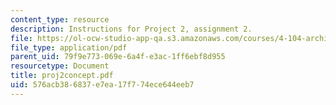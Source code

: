 ```yaml
---
content_type: resource
description: Instructions for Project 2, assignment 2.
file: https://ol-ocw-studio-app-qa.s3.amazonaws.com/courses/4-104-architectural-design-intentions-spring-2004/576acb386837e7ea17f774ece644eeb7_proj2concept.pdf
file_type: application/pdf
parent_uid: 79f9e773-069e-6a4f-e3ac-1ff6ebf8d955
resourcetype: Document
title: proj2concept.pdf
uid: 576acb38-6837-e7ea-17f7-74ece644eeb7
---
```

